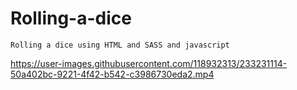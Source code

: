# Rolling-a-dice
    Rolling a dice using HTML and SASS and javascript




https://user-images.githubusercontent.com/118932313/233231114-50a402bc-9221-4f42-b542-c3986730eda2.mp4

